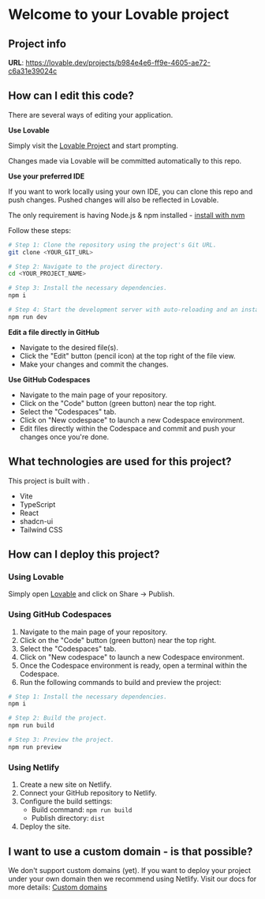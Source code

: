 # Welcome to your Lovable project

## Project info

**URL**: https://lovable.dev/projects/b984e4e6-ff9e-4605-ae72-c6a31e39024c

## How can I edit this code?

There are several ways of editing your application.

**Use Lovable**

Simply visit the [Lovable Project](https://lovable.dev/projects/b984e4e6-ff9e-4605-ae72-c6a31e39024c) and start prompting.

Changes made via Lovable will be committed automatically to this repo.

**Use your preferred IDE**

If you want to work locally using your own IDE, you can clone this repo and push changes. Pushed changes will also be reflected in Lovable.

The only requirement is having Node.js & npm installed - [install with nvm](https://github.com/nvm-sh/nvm#installing-and-updating)

Follow these steps:

```sh
# Step 1: Clone the repository using the project's Git URL.
git clone <YOUR_GIT_URL>

# Step 2: Navigate to the project directory.
cd <YOUR_PROJECT_NAME>

# Step 3: Install the necessary dependencies.
npm i

# Step 4: Start the development server with auto-reloading and an instant preview.
npm run dev
```

**Edit a file directly in GitHub**

- Navigate to the desired file(s).
- Click the "Edit" button (pencil icon) at the top right of the file view.
- Make your changes and commit the changes.

**Use GitHub Codespaces**

- Navigate to the main page of your repository.
- Click on the "Code" button (green button) near the top right.
- Select the "Codespaces" tab.
- Click on "New codespace" to launch a new Codespace environment.
- Edit files directly within the Codespace and commit and push your changes once you're done.

## What technologies are used for this project?

This project is built with .

- Vite
- TypeScript
- React
- shadcn-ui
- Tailwind CSS

## How can I deploy this project?

### Using Lovable

Simply open [Lovable](https://lovable.dev/projects/b984e4e6-ff9e-4605-ae72-c6a31e39024c) and click on Share -> Publish.

### Using GitHub Codespaces

1. Navigate to the main page of your repository.
2. Click on the "Code" button (green button) near the top right.
3. Select the "Codespaces" tab.
4. Click on "New codespace" to launch a new Codespace environment.
5. Once the Codespace environment is ready, open a terminal within the Codespace.
6. Run the following commands to build and preview the project:

```sh
# Step 1: Install the necessary dependencies.
npm i

# Step 2: Build the project.
npm run build

# Step 3: Preview the project.
npm run preview
```

### Using Netlify

1. Create a new site on Netlify.
2. Connect your GitHub repository to Netlify.
3. Configure the build settings:
   - Build command: `npm run build`
   - Publish directory: `dist`
4. Deploy the site.

## I want to use a custom domain - is that possible?

We don't support custom domains (yet). If you want to deploy your project under your own domain then we recommend using Netlify. Visit our docs for more details: [Custom domains](https://docs.lovable.dev/tips-tricks/custom-domain/)
